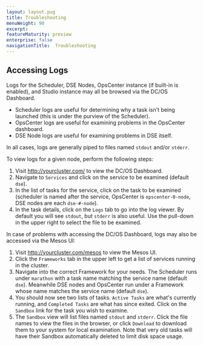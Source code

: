 ```yaml
---
layout: layout.pug
title: Troubleshooting
menuWeight: 90
excerpt:
featureMaturity: preview
enterprise: false
navigationTitle:  Troubleshooting
---
```


<!-- This source repo for this topic is https://github.com/mesosphere/dse-private -->


## Accessing Logs
Logs for the Scheduler, DSE Nodes, OpsCenter instance (if built-in is enabled), and Studio instance may all be browsed via the DC/OS Dashboard.

- Scheduler logs are useful for determining why a task isn't being launched (this is under the purview of the Scheduler).
- OpsCenter logs are useful for examining problems in the OpsCenter dashboard.
- DSE Node logs are useful for examining problems in DSE itself.

In all cases, logs are generally piped to files named `stdout` and/or `stderr`.

To view logs for a given node, perform the following steps:
1. Visit http://yourcluster.com/ to view the DC/OS Dashboard.
1. Navigate to `Services` and click on the service to be examined (default `dse`).
1. In the list of tasks for the service, click on the task to be examined (scheduler is named after the service, OpsCenter is `opscenter-0-node`, DSE nodes are each `dse-#-node`).
1. In the task details, click on the `Logs` tab to go into the log viewer. By default you will see `stdout`, but `stderr` is also useful. Use the pull-down in the upper right to select the file to be examined.

In case of problems with accessing the DC/OS Dashboard, logs may also be accessed via the Mesos UI:
1. Visit http://yourcluster.com/mesos to view the Mesos UI.
1. Click the `Frameworks` tab in the upper left to get a list of services running in the cluster.
1. Navigate into the correct Framework for your needs. The Scheduler runs under `marathon` with a task name matching the service name (default `dse`). Meanwhile DSE nodes and OpsCenter run under a Framework whose name matches the service name (default `dse`).
1. You should now see two lists of tasks. `Active Tasks` are what's currently running, and `Completed Tasks` are what has since exited. Click on the `Sandbox` link for the task you wish to examine.
1. The `Sandbox` view will list files named `stdout` and `stderr`. Click the file names to view the files in the browser, or click `Download` to download them to your system for local examination. Note that very old tasks will have their Sandbox automatically deleted to limit disk space usage.
